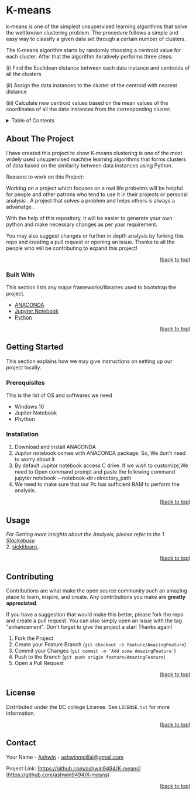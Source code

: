 # K-means
k-means is  one of  the simplest unsupervised  learning  algorithms  that  solve  the well  known clustering problem. The procedure follows a simple and  easy  way  to classify a given data set  through a certain number of  clusters.

The K-means algorithm starts by randomly choosing a centroid value for each cluster. After that the algorithm iteratively performs three steps:

(i) Find the Euclidean distance between each data instance and centroids of all the clusters

(ii) Assign the data instances to the cluster of the centroid with nearest distance

(iii) Calculate new centroid values based on the mean values of the coordinates of all the data instances from the corresponding cluster.

<!-- TABLE OF CONTENTS -->
<details>
  <summary>Table of Contents</summary>
  <ol>
    <li>
      <a href="#about-the-project">About The Project</a>
      <ul>
        <li><a href="#built-with">Built With</a></li>
      </ul>
    </li>
    <li>
      <a href="#getting-started">Getting Started</a>
      <ul>
        <li><a href="#prerequisites">Prerequisites</a></li>
        <li><a href="#installation">Installation</a></li>
      </ul>
    </li>
    <li><a href="#usage">Usage</a></li>
    <li><a href="#roadmap">Roadmap</a></li>
    <li><a href="#contributing">Contributing</a></li>
    <li><a href="#license">License</a></li>
    <li><a href="#contact">Contact</a></li>
    <li><a href="#acknowledgments">Acknowledgments</a></li>
  </ol>
</details>



<!-- ABOUT THE PROJECT -->
## About The Project

I have  created  this project to show K-means clustering is one of the most widely used unsupervised machine learning algorithms that forms clusters of data based on the similarity between data instances using Python.

Reasons to work on this Project:

Working on a project which focuses on a real life probelms will be helpful for people and other patrons who tend to use it in their projects or personal analysis . A project that solves a problem and helps others is always a advanatge .

With the help of this repository, it will be easier to generate your own python and make necessary changes as per your requirement.

You may also suggest changes or further in depth analysis by forking this repo and creating a pull request or opening an issue. Thanks to all the people who will be contributing to expand this project!

<p align="right">(<a href="#top">back to top</a>)</p>



### Built With

This section  lists any major frameworks/libraries used to bootstrap the project. 

* [ANACONDA](https://www.anaconda.com/)
* [Jupyter Notebook](https://jupyter.org/)
* [Python](https://www.python.org/)
<p align="right">(<a href="#top">back to top</a>)</p>



<!-- GETTING STARTED -->
## Getting Started

This section explains how we may give instructions on setting up our project locally.


### Prerequisites

This is the list of OS and softwares we need
* Windows 10
* Jupiter Notebook
* Phython

### Installation

1. Download and install ANACONDA
2. Jupitor notebook comes with ANACONDA package. So, We don't need to worry about it
3. By default Jupitor notebook access C drive. If we wish to customize,We need to Open command prompt and paste the following command
   jupyter notebook --notebook-dir=directory_path
4. We need to make sure that our Pc has sufficient RAM to perform the analysis.  
   
  
  
<p align="right">(<a href="#top">back to top</a>)</p>


## Usage



_For Getting more insights about the Analysis, please refer to the 1. [Stackabuse](https://stackabuse.com/k-means-clustering-with-scikit-learn/)_   
2. [sickitlearn](https://scikit-learn.org/stable/auto_examples/cluster/plot_kmeans_silhouette_analysis.html/)_

<p align="right">(<a href="#top">back to top</a>)</p>






<!-- CONTRIBUTING -->
## Contributing

Contributions are what make the open source community such an amazing place to learn, inspire, and create. Any contributions you make are **greatly appreciated**.

If you have a suggestion that would make this better, please fork the repo and create a pull request. You can also simply open an issue with the tag "enhancement".
Don't forget to give the project a star! Thanks again!

1. Fork the Project
2. Create your Feature Branch (`git checkout -b feature/AmazingFeature`)
3. Commit your Changes (`git commit -m 'Add some AmazingFeature'`)
4. Push to the Branch (`git push origin feature/AmazingFeature`)
5. Open a Pull Request

<p align="right">(<a href="#top">back to top</a>)</p>



<!-- LICENSE -->
## License

Distributed under the DC college License. See `LICENSE.txt` for more information.

<p align="right">(<a href="#top">back to top</a>)</p>



<!-- CONTACT -->
## Contact

Your Name - [Ashwin](https://twitter.com/your_username) - ashwinmpillai@gmail.com

Project Link: [https://github.com/ashwin9494/K-means](https://github.com/ashwin9494/K-means)

<p align="right">(<a href="#top">back to top</a>)</p>

   
    
    
    
